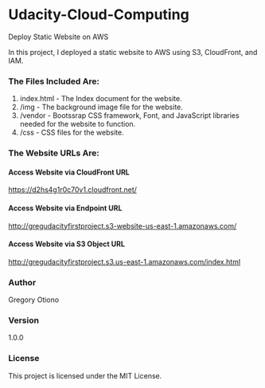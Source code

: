 # Udacity-Cloud-Computing

Deploy Static Website on AWS

In this project, I deployed a static website to AWS using S3, CloudFront, and IAM.

### The Files Included Are: 

1. index.html - The Index document for the website.
2. /img - The background image file for the website.
3. /vendor - Bootssrap CSS framework, Font, and JavaScript libraries needed for the website to function.
4. /css - CSS files for the website.

### The Website URLs Are:
#### Access Website via CloudFront URL
https://d2hs4g1r0c70v1.cloudfront.net/

#### Access Website via Endpoint URL
http://gregudacityfirstproject.s3-website-us-east-1.amazonaws.com/

#### Access Website via S3 Object URL
http://gregudacityfirstproject.s3.us-east-1.amazonaws.com/index.html

### Author
Gregory Otiono

### Version
1.0.0

### License
This project is licensed under the MIT License.





